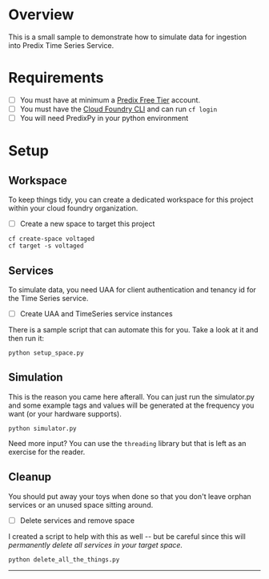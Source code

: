 
# Overview

This is a small sample to demonstrate how to simulate data for ingestion into
Predix Time Series Service.

# Requirements

- [ ] You must have at minimum a [Predix Free Tier](signup) account.
- [ ] You must have the [Cloud Foundry CLI](cf) and can run `cf login`
- [ ] You will need PredixPy in your python environment

# Setup

## Workspace

To keep things tidy, you can create a dedicated workspace for this project
within your cloud foundry organization.

- [ ] Create a new space to target this project

```
cf create-space voltaged
cf target -s voltaged
```

## Services

To simulate data, you need UAA for client authentication and tenancy id for the
Time Series service.

- [ ] Create UAA and TimeSeries service instances

There is a sample script that can automate this for you.  Take a look at it and
then run it:

```
python setup_space.py
```

## Simulation

This is the reason you came here afterall.  You can just run the simulator.py
and some example tags and values will be generated at the frequency you want
(or your hardware supports).

```
python simulator.py
```

Need more input?  You can use the `threading` library but that is left as an
exercise for the reader.

## Cleanup

You should put away your toys when done so that you don't leave orphan services
or an unused space sitting around.

- [ ] Delete services and remove space

I created a script to help with this as well -- but be careful since this will
*permanently delete all services in your target space.*
```
python delete_all_the_things.py
```

---
[signup]: https://www.predix.io/registration
[cf]: https://github.com/cloudfoundry/cli
